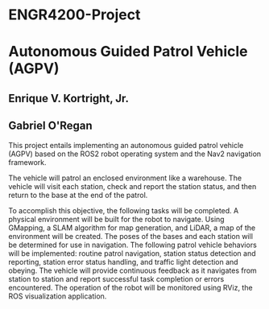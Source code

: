 # ENGR4200-Project
# Autonomous Guided Patrol Vehicle (AGPV)
## Enrique V. Kortright, Jr.
## Gabriel O'Regan

This project entails implementing an autonomous guided patrol vehicle (AGPV) based on the ROS2 robot operating system and the Nav2 navigation framework.

The vehicle will patrol an enclosed environment like a warehouse. The vehicle will visit each station, check and report the station status, and then return to the base at the end of the patrol.

To accomplish this objective, the following tasks will be completed. A physical environment will be built for the robot to navigate. Using GMapping, a SLAM algorithm for map generation, and LiDAR, a map of the environment will be created. The poses of the bases and each station will be determined for use in navigation. The following patrol vehicle behaviors will be implemented: routine patrol navigation, station status detection and reporting, station error status handling, and traffic light detection and obeying. The vehicle will provide continuous feedback as it navigates from station to station and report successful task completion or errors encountered. The operation of the robot will be monitored using RViz, the ROS visualization application.

